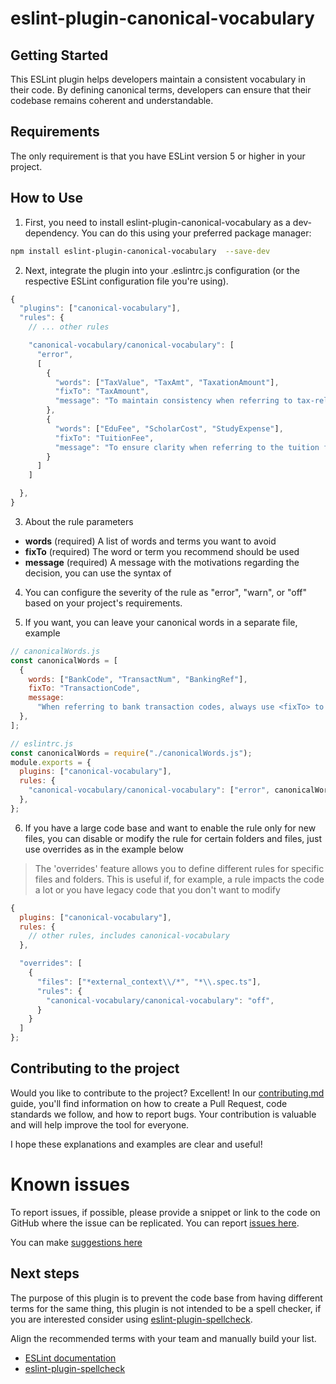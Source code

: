 # eslint-plugin-canonical-vocabulary

## Getting Started

This ESLint plugin helps developers maintain a consistent vocabulary in their code. By defining canonical terms, developers can ensure that their codebase remains coherent and understandable.

## Requirements

The only requirement is that you have ESLint version 5 or higher in your project.

## How to Use

1. First, you need to install eslint-plugin-canonical-vocabulary as a dev-dependency. You can do this using your preferred package manager:

```bash
npm install eslint-plugin-canonical-vocabulary  --save-dev
```

2. Next, integrate the plugin into your .eslintrc.js configuration (or the respective ESLint configuration file you're using).

```js
{
  "plugins": ["canonical-vocabulary"],
  "rules": {
    // ... other rules

    "canonical-vocabulary/canonical-vocabulary": [
      "error",
      [
        {
          "words": ["TaxValue", "TaxAmt", "TaxationAmount"],
          "fixTo": "TaxAmount",
          "message": "To maintain consistency when referring to tax-related amounts in our code, always use <fixTo> instead of terms like <word>."
        },
        {
          "words": ["EduFee", "ScholarCost", "StudyExpense"],
          "fixTo": "TuitionFee",
          "message": "To ensure clarity when referring to the tuition fee, it is preferable to use <fixTo>. Avoid less standard or ambiguous terms like <word>."
        }
      ]
    ]

  },
}
```

3. About the rule parameters

- **words** (required) A list of words and terms you want to avoid
- **fixTo** (required) The word or term you recommend should be used
- **message** (required) A message with the motivations regarding the decision, you can use the syntax of <word>

4. You can configure the severity of the rule as "error", "warn", or "off" based on your project's requirements.

5. If you want, you can leave your canonical words in a separate file, example

```js
// canonicalWords.js
const canonicalWords = [
  {
    words: ["BankCode", "TransactNum", "BankingRef"],
    fixTo: "TransactionCode",
    message:
      "When referring to bank transaction codes, always use <fixTo> to avoid ambiguity. Avoid using non-standard terms like <word>.",
  },
];

// eslintrc.js
const canonicalWords = require("./canonicalWords.js");
module.exports = {
  plugins: ["canonical-vocabulary"],
  rules: {
    "canonical-vocabulary/canonical-vocabulary": ["error", canonicalWords],
  },
};
```

6. If you have a large code base and want to enable the rule only for new files, you can disable or modify the rule for certain folders and files, just use overrides as in the example below

> The 'overrides' feature allows you to define different rules for specific files and folders. This is useful if, for example, a rule impacts the code a lot or you have legacy code that you don't want to modify

```js
{
  plugins: ["canonical-vocabulary"],
  rules: {
    // other rules, includes canonical-vocabulary
  },

  "overrides": [
    {
      "files": ["*external_context\\/*", "*\\.spec.ts"],
      "rules": {
        "canonical-vocabulary/canonical-vocabulary": "off",
      }
    }
  ]
};
```

## Contributing to the project

Would you like to contribute to the project? Excellent! In our [contributing.md](CONTRIBUTING.md) guide, you'll find information on how to create a Pull Request, code standards we follow, and how to report bugs. Your contribution is valuable and will help improve the tool for everyone.

I hope these explanations and examples are clear and useful!

# Known issues

To report issues, if possible, please provide a snippet or link to the code on GitHub where the issue can be replicated. You can report [issues here](https://github.com/gabrielogregorio/eslint-plugin-canonical-vocabulary/issues/new).

You can make [suggestions here](https://github.com/gabrielogregorio/eslint-plugin-canonical-vocabulary/discussions)

## Next steps

The purpose of this plugin is to prevent the code base from having different terms for the same thing, this plugin is not intended to be a spell checker, if you are interested consider using [eslint-plugin-spellcheck](https://www.npmjs.com/package/eslint-plugin-spellcheck).

Align the recommended terms with your team and manually build your list.

- [ESLint documentation](https://eslint.org/docs/latest/use/getting-started)
- [eslint-plugin-spellcheck](https://www.npmjs.com/package/eslint-plugin-spellcheck)
